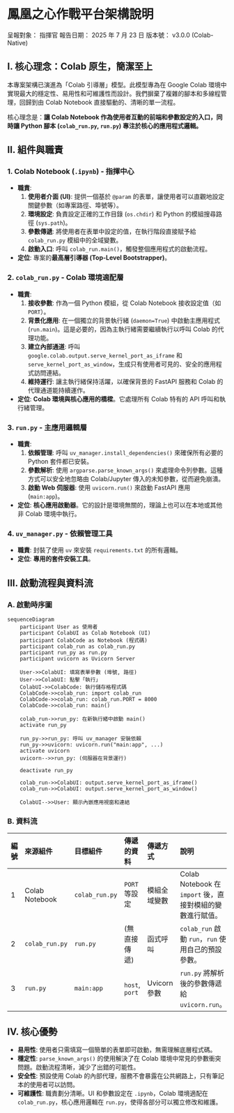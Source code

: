 # 鳳凰之心作戰平台架構說明

呈報對象： 指揮官
報告日期： 2025 年 7 月 23 日
版本號： v3.0.0 (Colab-Native)

## I. 核心理念：Colab 原生，簡潔至上

本專案架構已演進為「Colab 引導層」模型。此模型專為在 Google Colab 環境中實現最大的穩定性、易用性和可維護性而設計。我們摒棄了複雜的腳本和多線程管理，回歸到由 Colab Notebook 直接驅動的、清晰的單一流程。

核心理念是：**讓 Colab Notebook 作為使用者互動的前端和參數設定的入口，同時讓 Python 腳本 (`colab_run.py`, `run.py`) 專注於核心的應用程式邏輯。**

## II. 組件與職責

### 1. Colab Notebook (`.ipynb`) - 指揮中心
*   **職責**:
    1.  **使用者介面 (UI)**: 提供一個基於 `@param` 的表單，讓使用者可以直觀地設定關鍵參數（如專案路徑、埠號等）。
    2.  **環境設定**: 負責設定正確的工作目錄 (`os.chdir`) 和 Python 的模組搜尋路徑 (`sys.path`)。
    3.  **參數傳遞**: 將使用者在表單中設定的值，在執行階段直接賦予給 `colab_run.py` 模組中的全域變數。
    4.  **啟動入口**: 呼叫 `colab_run.main()`，觸發整個應用程式的啟動流程。
*   **定位**: 專案的**最高層引導器 (Top-Level Bootstrapper)**。

### 2. `colab_run.py` - Colab 環境適配層
*   **職責**:
    1.  **接收參數**: 作為一個 Python 模組，從 Colab Notebook 接收設定值（如 `PORT`）。
    2.  **背景化應用**: 在一個獨立的背景執行緒 (`daemon=True`) 中啟動主應用程式 (`run.main`)。這是必要的，因為主執行緒需要繼續執行以呼叫 Colab 的代理功能。
    3.  **建立內部通道**: 呼叫 `google.colab.output.serve_kernel_port_as_iframe` 和 `serve_kernel_port_as_window`，生成只有使用者可見的、安全的應用程式訪問連結。
    4.  **維持運行**: 讓主執行緒保持活躍，以確保背景的 FastAPI 服務和 Colab 的代理通道能持續運作。
*   **定位**: **Colab 環境與核心應用的橋樑**。它處理所有 Colab 特有的 API 呼叫和執行緒管理。

### 3. `run.py` - 主應用邏輯層
*   **職責**:
    1.  **依賴管理**: 呼叫 `uv_manager.install_dependencies()` 來確保所有必要的 Python 套件都已安裝。
    2.  **參數解析**: 使用 `argparse.parse_known_args()` 來處理命令列參數。這種方式可以安全地忽略由 Colab/Jupyter 傳入的未知參數，從而避免崩潰。
    3.  **啟動 Web 伺服器**: 使用 `uvicorn.run()` 來啟動 FastAPI 應用 (`main:app`)。
*   **定位**: **核心應用啟動器**。它的設計是環境無關的，理論上也可以在本地或其他非 Colab 環境中執行。

### 4. `uv_manager.py` - 依賴管理工具
*   **職責**: 封裝了使用 `uv` 來安裝 `requirements.txt` 的所有邏輯。
*   **定位**: **專用的套件安裝工具**。

## III. 啟動流程與資料流

### A. 啟動時序圖

```mermaid
sequenceDiagram
    participant User as 使用者
    participant ColabUI as Colab Notebook (UI)
    participant ColabCode as Notebook (程式碼)
    participant colab_run as colab_run.py
    participant run_py as run.py
    participant uvicorn as Uvicorn Server

    User->>ColabUI: 填寫表單參數 (埠號, 路徑)
    User->>ColabUI: 點擊「執行」
    ColabUI->>ColabCode: 執行儲存格程式碼
    ColabCode->>colab_run: import colab_run
    ColabCode->>colab_run: colab_run.PORT = 8000
    ColabCode->>colab_run: main()

    colab_run->>run_py: 在新執行緒中啟動 main()
    activate run_py

    run_py->>run_py: 呼叫 uv_manager 安裝依賴
    run_py->>uvicorn: uvicorn.run("main:app", ...)
    activate uvicorn
    uvicorn-->>run_py: (伺服器在背景運行)

    deactivate run_py

    colab_run->>ColabUI: output.serve_kernel_port_as_iframe()
    colab_run->>ColabUI: output.serve_kernel_port_as_window()

    ColabUI-->>User: 顯示內嵌應用視窗和連結
```

### B. 資料流

| 編號 | 來源組件         | 目標組件         | 傳遞的資料     | 傳遞方式     | 說明                                                     |
| :--- | :--------------- | :--------------- | :------------- | :----------- | :------------------------------------------------------- |
| 1    | Colab Notebook   | `colab_run.py`   | `PORT` 等設定  | 模組全域變數 | Colab Notebook 在 `import` 後，直接對模組的變數進行賦值。 |
| 2    | `colab_run.py`   | `run.py`         | (無直接傳遞)   | 函式呼叫     | `colab_run` 啟動 `run`，`run` 使用自己的預設參數。      |
| 3    | `run.py`         | `main:app`       | `host`, `port` | Uvicorn 參數 | `run.py` 將解析後的參數傳遞給 `uvicorn.run`。          |

## IV. 核心優勢

*   **易用性**: 使用者只需填寫一個簡單的表單即可啟動，無需理解底層程式碼。
*   **穩定性**: `parse_known_args()` 的使用解決了在 Colab 環境中常見的參數衝突問題。啟動流程清晰，減少了出錯的可能性。
*   **安全性**: 預設使用 Colab 的內部代理，服務不會暴露在公共網路上，只有筆記本的使用者可以訪問。
*   **可維護性**: 職責劃分清晰。UI 和參數設定在 `.ipynb`，Colab 環境適配在 `colab_run.py`，核心應用邏輯在 `run.py`，使得各部分可以獨立修改和維護。
